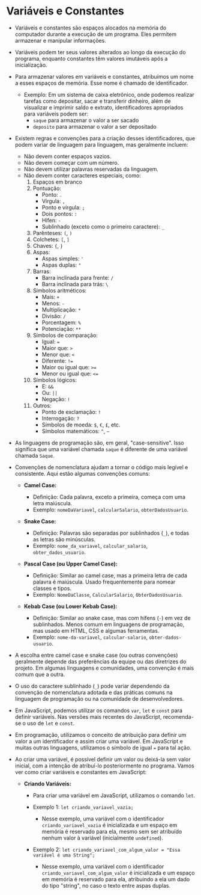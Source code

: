 
# Variáveis e Constantes

- Variáveis e constantes são espaços alocados na memória do computador durante a execução de um programa. Eles permitem armazenar e manipular informações.

- Variáveis podem ter seus valores alterados ao longo da execução do programa, enquanto constantes têm valores imutáveis após a inicialização.

- Para armazenar valores em variáveis e constantes, atribuímos um nome a esses espaços de memória. Esse nome é chamado de identificador.

  - Exemplo: Em um sistema de caixa eletrônico, onde podemos realizar tarefas como depositar, sacar e transferir dinheiro, além de visualizar e imprimir saldo e extrato, identificadores apropriados para variáveis podem ser:
    - `saque` para armazenar o valor a ser sacado
    - `deposito` para armazenar o valor a ser depositado

- Existem regras e convenções para a criação desses identificadores, que podem variar de linguagem para linguagem, mas geralmente incluem:
  - Não devem conter espaços vazios.
  - Não devem começar com um número.
  - Não devem utilizar palavras reservadas da linguagem.
  - Não devem conter caracteres especiais, como:
    1. Espaços em branco
    2. Pontuação:
       - Ponto: `.`
       - Vírgula: `,`
       - Ponto e vírgula: `;`
       - Dois pontos: `:`
       - Hífen: `-`
       - Sublinhado (exceto como o primeiro caractere): `_`
    3. Parênteses: `(`, `)`
    4. Colchetes: `[`, `]`
    5. Chaves: `{`, `}`
    6. Aspas:
       - Aspas simples: `'`
       - Aspas duplas: `"`
    7. Barras:
       - Barra inclinada para frente: `/`
       - Barra inclinada para trás: `\`
    8. Símbolos aritméticos:
       - Mais: `+`
       - Menos: `-`
       - Multiplicação: `*`
       - Divisão: `/`
       - Porcentagem: `%`
       - Potenciação: `**`
    9. Símbolos de comparação:
       - Igual: `=`
       - Maior que: `>`
       - Menor que: `<`
       - Diferente: `!=`
       - Maior ou igual que: `>=`
       - Menor ou igual que: `<=`
    10. Símbolos lógicos:
        - E: `&&`
        - Ou: `||`
        - Negação: `!`
    11. Outros:
        - Ponto de exclamação: `!`
        - Interrogação: `?`
        - Símbolos de moeda: `$`, `€`, `£`, etc.
        - Símbolos matemáticos: `^`, `~`

- As linguagens de programação são, em geral, "case-sensitive". Isso significa que uma variável chamada `saque` é diferente de uma variável chamada `Saque`.

- Convenções de nomenclatura ajudam a tornar o código mais legível e consistente. Aqui estão algumas convenções comuns:
  - **Camel Case:**
    - Definição: Cada palavra, exceto a primeira, começa com uma letra maiúscula.
    - Exemplo: `nomeDaVariavel`, `calcularSalario`, `obterDadosUsuario`.
  
  - **Snake Case:**
    - Definição: Palavras são separadas por sublinhados (`_`), e todas as letras são minúsculas.
    - Exemplo: `nome_da_variavel`, `calcular_salario`, `obter_dados_usuario`.

  - **Pascal Case (ou Upper Camel Case):**
    - Definição: Similar ao camel case, mas a primeira letra de cada palavra é maiúscula. Usado frequentemente para nomear classes e tipos.
    - Exemplo: `NomeDaClasse`, `CalcularSalario`, `ObterDadosUsuario`.

  - **Kebab Case (ou Lower Kebab Case):**
    - Definição: Similar ao snake case, mas com hífens (`-`) em vez de sublinhados. Menos comum em linguagens de programação, mas usado em HTML, CSS e algumas ferramentas.
    - Exemplo: `nome-da-variavel`, `calcular-salario`, `obter-dados-usuario`.

- A escolha entre camel case e snake case (ou outras convenções) geralmente depende das preferências da equipe ou das diretrizes do projeto. Em algumas linguagens e comunidades, uma convenção é mais comum que a outra.

- O uso do caractere sublinhado (`_`) pode variar dependendo da convenção de nomenclatura adotada e das práticas comuns na linguagem de programação ou na comunidade de desenvolvedores.

- Em JavaScript, podemos utilizar os comandos `var`, `let` e `const` para definir variáveis. Nas versões mais recentes do JavaScript, recomenda-se o uso de `let` e `const`.

- Em programação, utilizamos o conceito de atribuição para definir um valor a um identificador e assim criar uma variável. Em JavaScript e muitas outras linguagens, utilizamos o símbolo de igual `=` para tal ação.

- Ao criar uma variável, é possível definir um valor ou deixá-la sem valor inicial, com a intenção de atribuí-lo posteriormente no programa. Vamos ver como criar variáveis e constantes em JavaScript:

  - **Criando Variáveis:**
    - Para criar uma variável em JavaScript, utilizamos o comando `let`.
    
    - Exemplo 1: `let criando_variavel_vazia;`
      - Nesse exemplo, uma variável com o identificador `criando_variavel_vazia` é inicializada e um espaço em memória é reservado para ela, mesmo sem ser atribuído nenhum valor à variável (inicialmente `undefined`).

    - Exemplo 2: `let criando_variavel_com_algum_valor = "Essa variável é uma String";`
      - Nesse exemplo, uma variável com o identificador `criando_variavel_com_algum_valor` é inicializada e um espaço em memória é reservado para ela, atribuindo a ela um dado do tipo "string", no caso o texto entre aspas duplas.
